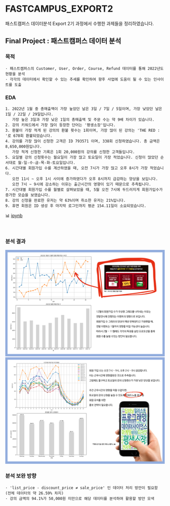 # FASTCAMPUS_EXPORT2
패스트캠퍼스 데이터분석 Export 2기 과정에서 수행한 과제들을 정리하였습니다. 

## Final Project : 패스트캠퍼스 데이터 분석 
### 목적
```
· 패스트캠퍼스의 Customer, User, Order, Course, Refund 데이터를 통해 2022년도 현황을 분석
· 각각의 데이터에서 확인할 수 있는 추세를 확인하여 향후 사업에 도움이 될 수 있는 인사이트를 도출
```

### EDA 
```
1. 2022년 1월 중 총매출액이 가장 높았던 날은 3일 / 7일 / 5일이며, 가장 낮았던 날은 1일 / 22일 / 29일입니다.
   가장 높은 3일과 가장 낮은 1일의 총매출액 및 주문 수는 약 9배 차이가 있습니다. 
2. 강의 키워드에서 가장 많이 등장한 단어는 '평생소장'입니다.
3. 환불이 가장 적게 된 강의의 환불 횟수는 1회이며, 가장 많이 된 강의는 'THE RED : '로 670회 환불되었습니다.
4. 강의를 가장 많이 신청한 고객은 ID 793571 이며, 338회 신청하였습니다. 총 금액은 8,650,000원입니다.
   가장 적게 신청한 기록은 1회 20,000원의 강의를 신청한 고객들입니다. 
5. 요일별 강의 신청횟수는 월요일이 가장 많고 토요일이 가장 적었습니다. 신청이 많았던 순서대로 월-일-수-금-목-화-토요일입니다.
6. 시간대별 회원가입 수를 계산하였을 때, 오전 7시가 가장 많고 오후 8시가 가장 적었습니다.
   오전 11시 ~ 오후 1시 사이에 증가하였다가 오후 8시까지 급감하는 양상을 보입니다.
   오전 7시 ~ 9시에 감소하는 이유는 출근시간의 영향이 있기 때문으로 추측됩니다. 
7. 시간대별 회원가입 수를 월별로 살펴보았을 때, 5월 오전 7시에 두드러지게 회원가입수가 증가한 모습을 보였습니다. 
8. 강의 신청을 완료한 유저는 약 63%이며 취소한 유저는 21%입니다. 
9. 휴면 회원은 ID 생성 후 마지막 로그인까지 평균 154.11일이 소요되었습니다. 
```
📊 [ipynb](https://github.com/HANISY/FASTCAMPUS_EXPORT2/blob/main/EXPORT2_FINAL_PROJECT.ipynb)

</br>

### 분석 결과

<p>
<img src="https://github.com/HANISY/FASTCAMPUS_EXPORT2/blob/main/img/result_1.png?raw=true" width="800">
<img src="https://github.com/HANISY/FASTCAMPUS_EXPORT2/blob/main/img/result_2.png?raw=true" width="800">
</p>



### 분석 보완 방향
```
· 'list_price - discount_price ≠ sale_price' 인 데이터 처리 방안이 필요함 (전체 데이터의 약 26.59% 차지)
· 강의 금액의 94.1%가 50,000원 미만으로 해당 데이터를 분석하여 활용할 방안 모색
```
